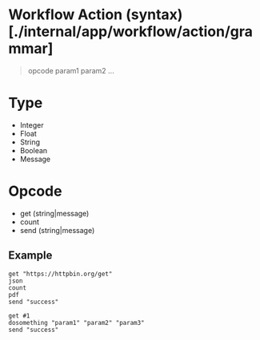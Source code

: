 # Workflow Action (syntax)[./internal/app/workflow/action/grammar]

> opcode param1 param2 ...

# Type

- Integer
- Float
- String
- Boolean
- Message

# Opcode

- get (string|message)
- count
- send (string|message)

## Example

```action
get "https://httpbin.org/get"
json
count
pdf
send "success"
```

```action
get #1
dosomething "param1" "param2" "param3" 
send "success"
```
